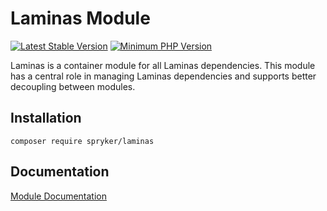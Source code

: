 # Laminas Module
[![Latest Stable Version](https://poser.pugx.org/spryker/laminas/v/stable.svg)](https://packagist.org/packages/spryker/laminas)
[![Minimum PHP Version](https://img.shields.io/badge/php-%3E%3D%207.4-8892BF.svg)](https://php.net/)

Laminas is a container module for all Laminas dependencies. This module has a central role in managing Laminas dependencies and supports better decoupling between modules.

## Installation

```
composer require spryker/laminas
```

## Documentation

[Module Documentation](https://academy.spryker.com/developing_with_spryker/module_guide/modules.html)
